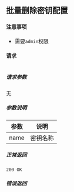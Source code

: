 ## 批量删除密钥配置

#### 注意事项

- 需要`admin`权限

#### 请求

```

```

##### 请求参数

无

##### 参数说明

|参数|说明|
|---|---|
|name|密钥名称|

##### 正常返回

```
200 OK
```

##### 错误返回

